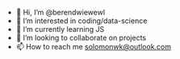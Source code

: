 - 👋 Hi, I’m @berendwiewewl
- 👀 I’m interested in coding/data-science
- 🌱 I’m currently learning JS
- 💞️ I’m looking to collaborate on projects
- 📫 How to reach me solomonwk@outlook.com

<!---
berendwiewel/berendwiewel is a ✨ special ✨ repository because its `README.md` (this file) appears on your GitHub profile.
You can click the Preview link to take a look at your changes.
--->
